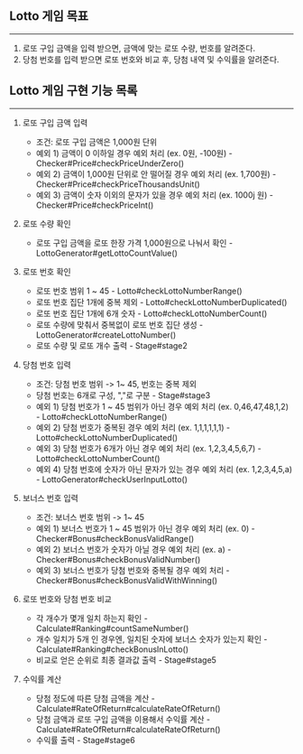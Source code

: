 ## Lotto 게임 목표

---

1. 로또 구입 금액을 입력 받으면, 금액에 맞는 로또 수량, 번호를 알려준다.
2. 당첨 번호를 입력 받으면 로또 번호와 비교 후, 당첨 내역 및 수익률을 알려준다.

## Lotto 게임 구현 기능 목록

---

1. 로또 구입 금액 입력
    - 조건: 로또 구입 금액은 1,000원 단위
    - 예외 1) 금액이 0 이하일 경우 예외 처리 (ex. 0원, -100원) - Checker#Price#checkPriceUnderZero()
    - 예외 2) 금액이 1,000원 단위로 안 떨어질 경우 예외 처리 (ex. 1,700원) - Checker#Price#checkPriceThousandsUnit()
    - 예외 3) 금액이 숫자 이외의 문자가 있을 경우 예외 처리 (ex. 1000j 원) - Checker#Price#checkPriceInt()


2. 로또 수량 확인
    - 로또 구입 금액을 로또 한장 가격 1,000원으로 나눠서 확인 - LottoGenerator#getLottoCountValue()


3. 로또 번호 확인
    - 로또 번호 범위 1 ~ 45 - Lotto#checkLottoNumberRange()
    - 로또 번호 집단 1개에 중복 제외 - Lotto#checkLottoNumberDuplicated()
    - 로또 번호 집단 1개에 6개 숫자 - Lotto#checkLottoNumberCount()
    - 로또 수량에 맞춰서 중복없이 로또 번호 집단 생성 - LottoGenerator#createLottoNumber()
    - 로또 수량 및 로또 개수 출력 - Stage#stage2


4. 당첨 번호 입력
    - 조건: 당첨 번호 범위 -> 1~ 45, 번호는 중복 제외
    - 당첨 번호는 6개로 구성, ","로 구분 - Stage#stage3
    - 예외 1) 당첨 번호가 1 ~ 45 범위가 아닌 경우 예외 처리 (ex. 0,46,47,48,1,2) - Lotto#checkLottoNumberRange()
    - 예외 2) 당첨 번호가 중복된 경우 예외 처리 (ex. 1,1,1,1,1,1) - Lotto#checkLottoNumberDuplicated()
    - 예외 3) 당첨 번호가 6개가 아닌 경우 예외 처리 (ex. 1,2,3,4,5,6,7) - Lotto#checkLottoNumberCount()
    - 예외 4) 당첨 번호에 숫자가 아닌 문자가 있는 경우 예외 처리 (ex. 1,2,3,4,5,a) - LottoGenerator#checkUserInputLotto()


5. 보너스 번호 입력
    - 조건: 보너스 번호 범위 -> 1~ 45
    - 예외 1) 보너스 번호가 1 ~ 45 범위가 아닌 경우 예외 처리 (ex. 0) - Checker#Bonus#checkBonusValidRange()
    - 예외 2) 보너스 번호가 숫자가 아닐 경우 예외 처리 (ex. a) - Checker#Bonus#checkBonusValidNumber() 
    - 예외 3) 보너스 번호가 당첨 번호와 중복될 경우 예외 처리 - Checker#Bonus#checkBonusValidWithWinning()


6. 로또 번호와 당첨 번호 비교
    - 각 개수가 몇개 일치 하는지 확인 - Calculate#Ranking#countSameNumber()
    - 개수 일치가 5개 인 경우엔, 일치된 숫자에 보너스 숫자가 있는지 확인 - Calculate#Ranking#checkBonusInLotto()
    - 비교로 얻은 순위로 최종 결과값 출력 - Stage#stage5


7. 수익률 계산
    - 당첨 정도에 따른 당첨 금액을 계산 - Calculate#RateOfReturn#calculateRateOfReturn()
    - 당첨 금액과 로또 구입 금액을 이용해서 수익률 계산 - Calculate#RateOfReturn#calculateRateOfReturn()
    - 수익률 출력 - Stage#stage6
   